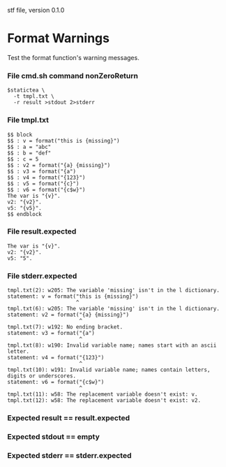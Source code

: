 stf file, version 0.1.0

# Format Warnings

Test the format function's warning messages.

### File cmd.sh command nonZeroReturn

~~~
$statictea \
  -t tmpl.txt \
  -r result >stdout 2>stderr
~~~

### File tmpl.txt

~~~
$$ block
$$ : v = format("this is {missing}")
$$ : a = "abc"
$$ : b = "def"
$$ : c = 5
$$ : v2 = format("{a} {missing}")
$$ : v3 = format("{a")
$$ : v4 = format("{123}")
$$ : v5 = format("{c}")
$$ : v6 = format("{c$w}")
The var is "{v}".
v2: "{v2}".
v5: "{v5}".
$$ endblock
~~~

### File result.expected

~~~
The var is "{v}".
v2: "{v2}".
v5: "5".
~~~

### File stderr.expected

~~~
tmpl.txt(2): w205: The variable 'missing' isn't in the l dictionary.
statement: v = format("this is {missing}")
                      ^
tmpl.txt(6): w205: The variable 'missing' isn't in the l dictionary.
statement: v2 = format("{a} {missing}")
                       ^
tmpl.txt(7): w192: No ending bracket.
statement: v3 = format("{a")
                       ^
tmpl.txt(8): w190: Invalid variable name; names start with an ascii letter.
statement: v4 = format("{123}")
                       ^
tmpl.txt(10): w191: Invalid variable name; names contain letters, digits or underscores.
statement: v6 = format("{c$w}")
                       ^
tmpl.txt(11): w58: The replacement variable doesn't exist: v.
tmpl.txt(12): w58: The replacement variable doesn't exist: v2.
~~~

### Expected result == result.expected
### Expected stdout == empty
### Expected stderr == stderr.expected
